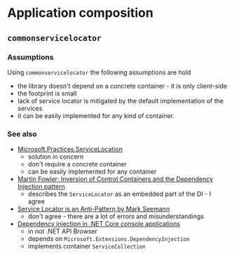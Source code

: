 ﻿# Application composition

## `commonservicelocator`

### Assumptions

Using `commonservicelocator` the following assumptions are hold

- the library doesn't depend on a concrete container - it is only client-side
- the footprint is small
- lack of service locator is mitigated by the default implementation of the services
- it can be easily implemented for any kind of container.

### See also

- [Microsoft.Practices.ServiceLocation](https://github.com/unitycontainer/commonservicelocator)
  - solution in concern
  - don't require a concrete container
  - can be easily implemented  for any container
- [Martin Fowler; Inversion of Control Containers and the Dependency Injection pattern](https://martinfowler.com/articles/injection.html)
  - describes the `ServiceLocator` as an embedded part of the DI - I agree
- [Service Locator is an Anti-Pattern by Mark Seemann](https://blog.ploeh.dk/2010/02/03/ServiceLocatorisanAnti-Pattern/)
  - don't agree - there are a lot of errors and misunderstandings
- [Dependency injection in .NET Core console applications](https://gunnarpeipman.com/dotnet-core-dependency-injection/)
  - in not .NET API Browser
  - depends on `Microsoft.Extensions.DependencyInjection`
  - implements container `ServiceCollection`
